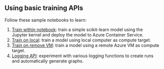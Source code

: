 ## Using basic training APIs

Follow these sample notebooks to learn:

1. [Train within notebook](): train a simple scikit-learn model using the Jupyter kernel and deploy the model to Azure Container Service.
2. [Train on local](train-on-local): train a model using local computer as compute target.
3. [Train on remove VM](train-remote_vm): train a model using a remote Azure VM as compute target.
4. [Logging API](logging-api): experiment with various logging functions to create runs and automatically generate graphs.
